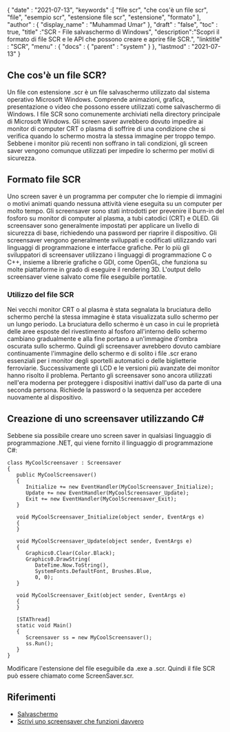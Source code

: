 {
  "date" : "2021-07-13",
  "keywords" :[ "file scr", "che cos'è un file scr", "file", "esempio scr", "estensione file scr", "estensione", "formato" ],
  "author" : {
    "display_name" : "Muhammad Umar"
},
  "draft" : "false",
  "toc" : true,
  "title" :"SCR - File salvaschermo di Windows",
  "description":"Scopri il formato di file SCR e le API che possono creare e aprire file SCR.",
  "linktitle" : "SCR",
  "menu" : {
    "docs" : {
      "parent" : "system"
}
},
  "lastmod" : "2021-07-13"
}

## Che cos'è un file SCR?
Un file con estensione .scr è un file salvaschermo utilizzato dal sistema operativo Microsoft Windows. Comprende animazioni, grafica, presentazione o video che possono essere utilizzati come salvaschermo di Windows. I file SCR sono comunemente archiviati nella directory principale di Microsoft Windows. Gli screen saver avrebbero dovuto impedire ai monitor di computer CRT o plasma di soffrire di una condizione che si verifica quando lo schermo mostra la stessa immagine per troppo tempo. Sebbene i monitor più recenti non soffrano in tali condizioni, gli screen saver vengono comunque utilizzati per impedire lo schermo per motivi di sicurezza.

## Formato file SCR
Uno screen saver è un programma per computer che lo riempie di immagini o motivi animati quando nessuna attività viene eseguita su un computer per molto tempo. Gli screensaver sono stati introdotti per prevenire il burn-in del fosforo su monitor di computer al plasma, a tubi catodici (CRT) e OLED. Gli screensaver sono generalmente impostati per applicare un livello di sicurezza di base, richiedendo una password per riaprire il dispositivo. Gli screensaver vengono generalmente sviluppati e codificati utilizzando vari linguaggi di programmazione e interfacce grafiche. Per lo più gli sviluppatori di screensaver utilizzano i linguaggi di programmazione C o C++, insieme a librerie grafiche o GDI, come OpenGL, che funziona su molte piattaforme in grado di eseguire il rendering 3D. L'output dello screensaver viene salvato come file eseguibile portatile.

### Utilizzo del file SCR
Nei vecchi monitor CRT o al plasma è stata segnalata la bruciatura dello schermo perché la stessa immagine è stata visualizzata sullo schermo per un lungo periodo. La bruciatura dello schermo è un caso in cui le proprietà delle aree esposte del rivestimento al fosforo all'interno dello schermo cambiano gradualmente e alla fine portano a un'immagine d'ombra oscurata sullo schermo. Quindi gli screensaver avrebbero dovuto cambiare continuamente l'immagine dello schermo e di solito i file .scr erano essenziali per i monitor degli sportelli automatici o delle biglietterie ferroviarie. Successivamente gli LCD e le versioni più avanzate dei monitor hanno risolto il problema. Pertanto gli screensaver sono ancora utilizzati nell'era moderna per proteggere i dispositivi inattivi dall'uso da parte di una seconda persona. Richiede la password o la sequenza per accedere nuovamente al dispositivo.

## Creazione di uno screensaver utilizzando C#
Sebbene sia possibile creare uno screen saver in qualsiasi linguaggio di programmazione .NET, qui viene fornito il linguaggio di programmazione C#:

```
class MyCoolScreensaver : Screensaver
{
   public MyCoolScreensaver()
   {
      Initialize += new EventHandler(MyCoolScreensaver_Initialize);
      Update += new EventHandler(MyCoolScreensaver_Update);
      Exit += new EventHandler(MyCoolScreensaver_Exit);
   }

   void MyCoolScreensaver_Initialize(object sender, EventArgs e)
   {
   }

   void MyCoolScreensaver_Update(object sender, EventArgs e)
   {
      Graphics0.Clear(Color.Black);
      Graphics0.DrawString(
         DateTime.Now.ToString(),
         SystemFonts.DefaultFont, Brushes.Blue,
         0, 0);
   }

   void MyCoolScreensaver_Exit(object sender, EventArgs e)
   {
   }

   [STAThread]
   static void Main()
   {
      Screensaver ss = new MyCoolScreensaver();
      ss.Run();
   }
}
```
Modificare l'estensione del file eseguibile da .exe a .scr. Quindi il file SCR può essere chiamato come ScreenSaver.scr.

## Riferimenti

* [Salvaschermo](https://en.wikipedia.org/wiki/Screensaver)
* [Scrivi uno screensaver che funzioni davvero](https://www.codeproject.com/Articles/14081/Write-a-Screensaver-that-Actually-Works)


